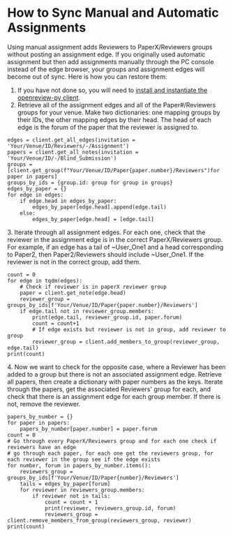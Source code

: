 # How to Sync Manual and Automatic Assignments

Using manual assignment adds Reviewers to PaperX/Reviewers groups without posting an assignment edge. If you originally used automatic assignment but then add assignments manually through the PC console instead of the edge browser, your groups and assignment edges will become out of sync. Here is how you can restore them:&#x20;

1. If you have not done so, you will need to [install and instantiate the openreview-py client](../../getting-started/using-the-api/installing-and-instantiating-the-python-client.md).&#x20;
2. Retrieve all of the assignment edges and all of the Paper#/Reviewers groups for your venue. Make two dictionaries: one mapping groups by their IDs, the other mapping edges by their head. The head of each edge is the forum of the paper that the reviewer is assigned to.

```
edges = client.get_all_edges(invitation = 'Your/Venue/ID/Reviewers/-/Assignment')
papers = client.get_all_notes(invitation = 'Your/Venue/ID/-/Blind_Submission')
groups = [client.get_group(f"Your/Venue/ID/Paper{paper.number}/Reviewers")for paper in papers]
groups_by_ids = {group.id: group for group in groups}
edges_by_paper = {}
for edge in edges: 
    if edge.head in edges_by_paper: 
        edges_by_paper[edge.head].append(edge.tail)
    else: 
        edges_by_paper[edge.head] = [edge.tail]
```

3\. Iterate through all assignment edges. For each one, check that the reviewer in the assignment edge is in the correct PaperX/Reviewers group. For example, if an edge has a tail of \~User\_One1 and a head corresponding to Paper2, then Paper2/Reviewers should include  \~User\_One1. If the reviewer is not in the correct group, add them.&#x20;

```
count = 0
for edge in tqdm(edges): 
    # Check if reviewer is in paperX reviewer group 
    paper = client.get_note(edge.head)
    reviewer_group = groups_by_ids[f'Your/Venue/ID/Paper{paper.number}/Reviewers']
    if edge.tail not in reviewer_group.members: 
        print(edge.tail, reviewer_group.id, paper.forum)
        count = count+1
        # If edge exists but reviewer is not in group, add reviewer to group 
        reviewer_group = client.add_members_to_group(reviewer_group, edge.tail)
print(count)
```

4\. Now we want to check for the opposite case, where a Reviewer has been added to a group but there is not an associated assignment edge. Retrieve all papers, then create a dictionary with paper numbers as the keys. Iterate through the papers, get the associated Reviewers' group for each, and check that there is an assignment edge for each group member. If there is not, remove the reviewer.&#x20;

```
papers_by_number = {}
for paper in papers: 
    papers_by_number[paper.number] = paper.forum
count = 0
# Go through every PaperX/Reviewers group and for each one check if reviewers have an edge 
# go through each paper, for each one get the reviewers group, for each reviewer in the group see if the edge exists 
for number, forum in papers_by_number.items(): 
    reviewers_group = groups_by_ids[f'Your/Venue/ID/Paper{number}/Reviewers']
    tails = edges_by_paper[forum]
    for reviewer in reviewers_group.members: 
        if reviewer not in tails: 
            count = count + 1
            print(reviewer, reviewers_group.id, forum)
            reviewers_group = client.remove_members_from_group(reviewers_group, reviewer)
print(count)
```
